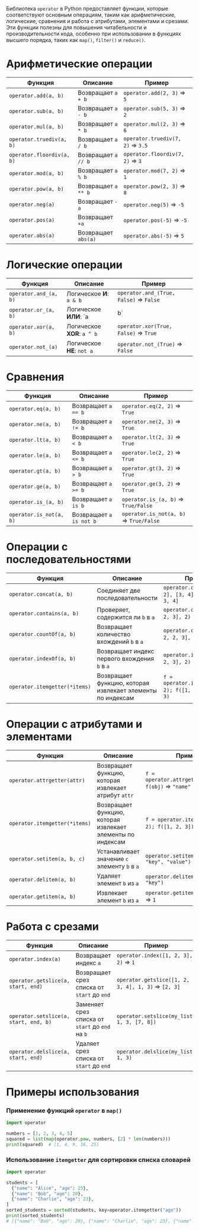 Библиотека `operator` в Python предоставляет функции, которые соответствуют основным операциям,
таким как арифметические, логические, сравнения и работа с атрибутами, элементами и срезами.
Эти функции полезны для повышения читабельности и производительности кода, особенно
при использовании в функциях высшего порядка, таких как `map()`, `filter()` и `reduce()`.

# Арифметические операции

| Функция                   | Описание            | Пример                            |
|---------------------------|---------------------|-----------------------------------|
| `operator.add(a, b)`      | Возвращает `a + b`  | `operator.add(2, 3)` => `5`       |
| `operator.sub(a, b)`      | Возвращает `a - b`  | `operator.sub(5, 3)` => `2`       |
| `operator.mul(a, b)`      | Возвращает `a * b`  | `operator.mul(2, 3)` => `6`       |
| `operator.truediv(a, b)`  | Возвращает `a / b`  | `operator.truediv(7, 2)` => `3.5` |
| `operator.floordiv(a, b)` | Возвращает `a // b` | `operator.floordiv(7, 2)` => `3`  |
| `operator.mod(a, b)`      | Возвращает `a % b`  | `operator.mod(7, 2)` => `1`       |
| `operator.pow(a, b)`      | Возвращает `a ** b` | `operator.pow(2, 3)` => `8`       |
| `operator.neg(a)`         | Возвращает `-a`     | `operator.neg(5)` => `-5`         |
| `operator.pos(a)`         | Возвращает `+a`     | `operator.pos(-5)` => `-5`        |
| `operator.abs(a)`         | Возвращает `abs(a)` | `operator.abs(-5)` => `5`         |

# Логические операции

| Функция               | Описание                    | Пример                                  |
|-----------------------|-----------------------------|-----------------------------------------|
| `operator.and_(a, b)` | Логическое **И**: `a & b`   | `operator.and_(True, False)` => `False` |
| `operator.or_(a, b)`  | Логическое **ИЛИ**: `a | b` | `operator.or_(True, False)` => `True`   |
| `operator.xor(a, b)`  | Логическое **XOR**: `a ^ b` | `operator.xor(True, False)` => `True`   |
| `operator.not_(a)`    | Логическое **НЕ**: `not a`  | `operator.not_(True)` => `False`        |

# Сравнения

| Функция                 | Описание                | Пример                                  |
|-------------------------|-------------------------|-----------------------------------------|
| `operator.eq(a, b)`     | Возвращает `a == b`     | `operator.eq(2, 2)` => `True`           |
| `operator.ne(a, b)`     | Возвращает `a != b`     | `operator.ne(2, 3)` => `True`           |
| `operator.lt(a, b)`     | Возвращает `a < b`      | `operator.lt(2, 3)` => `True`           |
| `operator.le(a, b)`     | Возвращает `a <= b`     | `operator.le(2, 2)` => `True`           |
| `operator.gt(a, b)`     | Возвращает `a > b`      | `operator.gt(3, 2)` => `True`           |
| `operator.ge(a, b)`     | Возвращает `a >= b`     | `operator.ge(3, 2)` => `True`           |
| `operator.is_(a, b)`    | Возвращает `a is b`     | `operator.is_(a, b)` => `True/False`    |
| `operator.is_not(a, b)` | Возвращает `a is not b` | `operator.is_not(a, b)` => `True/False` |

# Операции с последовательностями

| Функция                       | Описание                                                   | Пример                                                    |
|-------------------------------|------------------------------------------------------------|-----------------------------------------------------------|
| `operator.concat(a, b)`       | Соединяет две последовательности                           | `operator.concat([1, 2], [3, 4])` => `[1, 2, 3, 4]`       |
| `operator.contains(a, b)`     | Проверяет, содержится ли `b` в `a`                         | `operator.contains([1, 2, 3], 2)` => `True`               |
| `operator.countOf(a, b)`      | Возвращает количество вхождений `b` в `a`                  | `operator.countOf([1, 2, 2, 3], 2)` => `2`                |
| `operator.indexOf(a, b)`      | Возвращает индекс первого вхождения `b` в `a`              | `operator.indexOf([1, 2, 3], 2)` => `1`                   |
| `operator.itemgetter(*items)` | Возвращает функцию, которая извлекает элементы по индексам | `f = operator.itemgetter(1, 2); f([1, 2, 3])` => `(2, 3)` |

# Операции с атрибутами и элементами

| Функция                       | Описание                                                   | Пример                                                    |
|-------------------------------|------------------------------------------------------------|-----------------------------------------------------------|
| `operator.attrgetter(attr)`   | Возвращает функцию, которая извлекает атрибут `attr`       | `f = operator.attrgetter("name"); f(obj)` => `"name"`     |
| `operator.itemgetter(*items)` | Возвращает функцию, которая извлекает элементы по индексам | `f = operator.itemgetter(1, 2); f([1, 2, 3])` => `(2, 3)` |
| `operator.setitem(a, b, c)`   | Устанавливает значение `c` элементу `b` в `a`              | `operator.setitem(my_dict, "key", "value")`               |
| `operator.delitem(a, b)`      | Удаляет элемент `b` из `a`                                 | `operator.delitem(my_dict, "key")`                        |
| `operator.getitem(a, b)`      | Извлекает элемент `b` из `a`                               | `operator.getitem(my_list, 0)` => `1`                     |

# Работа с срезами

| Функция                               | Описание                                        | Пример                                              |
|---------------------------------------|-------------------------------------------------|-----------------------------------------------------|
| `operator.index(a)`                   | Возвращает индекс `a`                           | `operator.index([1, 2, 3], 2)` => `1`               |
| `operator.getslice(a, start, end)`    | Возвращает срез списка от `start` до `end`      | `operator.getslice([1, 2, 3, 4], 1, 3)` => `[2, 3]` |
| `operator.setslice(a, start, end, b)` | Заменяет срез списка от `start` до `end` на `b` | `operator.setslice(my_list, 1, 3, [7, 8])`          |
| `operator.delslice(a, start, end)`    | Удаляет срез списка от `start` до `end`         | `operator.delslice(my_list, 1, 3)`                  |

# Примеры использования

### Применение функций `operator` в `map()`
```python
import operator

numbers = [1, 2, 3, 4, 5]
squared = list(map(operator.pow, numbers, [2] * len(numbers)))
print(squared)  # [1, 4, 9, 16, 25]
```

### Использование `itemgetter` для сортировки списка словарей
```python
import operator

students = [
  {"name": "Alice", "age": 25},
  {"name": "Bob", "age": 20},
  {"name": "Charlie", "age": 23},
]
sorted_students = sorted(students, key=operator.itemgetter("age"))
print(sorted_students)
# [{"name": "Bob", "age": 20}, {"name": "Charlie", "age": 23}, {"name": "Alice", "age": 25}]
```
